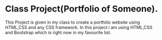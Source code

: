 # Class Project(Portfolio of Someone).
This Project is given in my class to create a portfolio website using HTML,CSS and any CSS framework.
In this project i am using HTML,CSS and Bootstrap which is right now in my favourite list. 